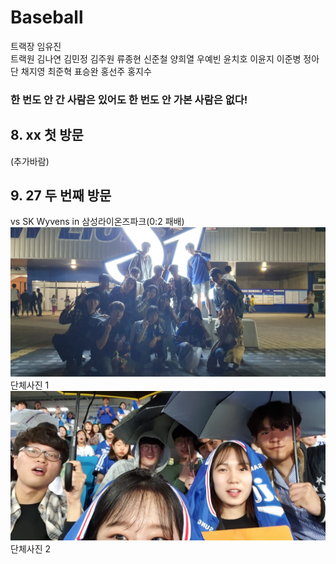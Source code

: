 # Baseball
트랙장 임유진  
트랙원 김나연 김민정 김주원 류종현 신준철 양희열 우예빈 윤치호 이윤지 이준병 정아단 채지영 최준혁 표승완 홍선주 홍지수  
### __한 번도 안 간 사람은 있어도 한 번도 안 가본 사람은 없다!__ 

## 8. xx 첫 방문
(추가바람)

## 9. 27 두 번째 방문
vs SK Wyvens in 삼성라이온즈파크(0:2 패배)  
![단체사진1](Static/9.28/group1.jpg)  
단체사진 1  
![단체사진2](Static/9.28/group2.jpg)  
단체사진 2  
